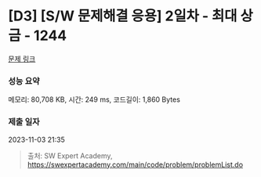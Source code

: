 # [D3] [S/W 문제해결 응용] 2일차 - 최대 상금 - 1244 

[문제 링크](https://swexpertacademy.com/main/code/problem/problemDetail.do?contestProbId=AV15Khn6AN0CFAYD) 

### 성능 요약

메모리: 80,708 KB, 시간: 249 ms, 코드길이: 1,860 Bytes

### 제출 일자

2023-11-03 21:35



> 출처: SW Expert Academy, https://swexpertacademy.com/main/code/problem/problemList.do